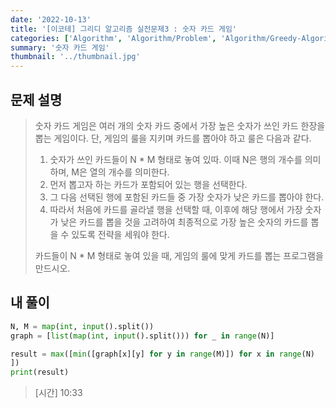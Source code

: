 ```yaml
---
date: '2022-10-13'
title: '[이코테] 그리디 알고리즘 실전문제3 : 숫자 카드 게임'
categories: ['Algorithm', 'Algorithm/Problem', 'Algorithm/Greedy-Algorithm']
summary: '숫자 카드 게임'
thumbnail: '../thumbnail.jpg'
---
```


## 문제 설명

> 숫자 카드 게임은 여러 개의 숫자 카드 중에서 가장 높은 숫자가 쓰인 카드 한장을 뽑는 게임이다. 단, 게임의 룰을 지키며 카드를 뽑아야 하고 룰은 다음과 같다.
>
> 1.  숫자가 쓰인 카드들이 N \* M 형태로 놓여 있따. 이때 N은 행의 개수를 의미하며, M은 열의 개수를 의미한다.
> 2.  먼저 뽑고자 하는 카드가 포함되어 있는 행을 선택한다.
> 3.  그 다음 선택된 행에 포함된 카드들 중 가장 숫자가 낮은 카드를 뽑아야 한다.
> 4.  따라서 처음에 카드를 골라낼 행을 선택할 때, 이후에 해당 행에서 가장 숫자가 낮은 카드를 뽑을 것을 고려하여 최종적으로 가장 높은 숫자의 카드를 뽑을 수 있도록 전략을 세워야 한다.
>
> 카드들이 N \* M 형태로 놓여 있을 때, 게임의 룰에 맞게 카드를 뽑는 프로그램을 만드시오.

## 내 풀이

```python
N, M = map(int, input().split())
graph = [list(map(int, input().split())) for _ in range(N)]

result = max([min([graph[x][y] for y in range(M)]) for x in range(N)
])
print(result)
```

> [시간] 10:33
